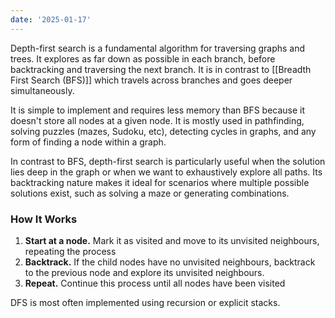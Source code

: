 ```yaml
---
date: '2025-01-17'
---
```


Depth-first search is a fundamental algorithm for traversing graphs and trees. It explores as far down as possible in each branch, before backtracking and traversing the next branch. It is in contrast to [[Breadth First Search (BFS)]] which travels across branches and goes deeper simultaneously.

It is simple to implement and requires less memory than BFS because it doesn't store all nodes at a given node. It is mostly used in pathfinding, solving puzzles (mazes, Sudoku, etc), detecting cycles in graphs, and any form of finding a node within a graph.

In contrast to BFS, depth-first search is particularly useful when the solution lies deep in the graph or when we want to exhaustively explore all paths. Its backtracking nature makes it ideal for scenarios where multiple possible solutions exist, such as solving a maze or generating combinations.

### How It Works
1. **Start at a node.** Mark it as visited and move to its unvisited neighbours, repeating the process
2. **Backtrack.** If the child nodes have no unvisited neighbours, backtrack to the previous node and explore its unvisited neighbours.
3. **Repeat.** Continue this process until all nodes have been visited

DFS is most often implemented using recursion or explicit stacks.
